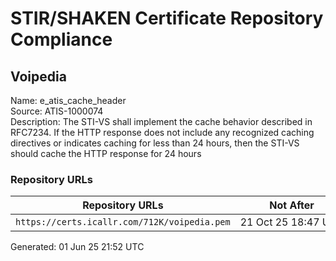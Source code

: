 # STIR/SHAKEN Certificate Repository Compliance

## Voipedia

Name: e_atis_cache_header\
Source: ATIS-1000074\
Description: The STI-VS shall implement the cache behavior described in RFC7234. If the HTTP response does not include any recognized caching directives or indicates caching for less than 24 hours, then the STI-VS should cache the HTTP response for 24 hours
### Repository URLs

| Repository URLs | Not After |  Problems | Link |
|-----------------|-----------|-----------|------|
| `https://certs.icallr.com/712K/voipedia.pem` | 21&#160;Oct&#160;25&#160;18:47&#160;UTC | true | [view](../../REPOS/5b5869d27fd70f837cca9453ff4f2ec422de6025/README.md) |


Generated: 01 Jun 25 21:52 UTC